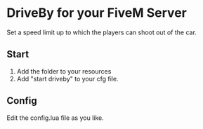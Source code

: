 # DriveBy for your FiveM Server

Set a speed limit up to which the players can shoot out of the car.

## Start
1. Add the folder to your resources
2. Add "start driveby" to your cfg file.

## Config
Edit the config.lua file as you like.
